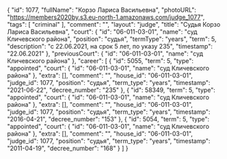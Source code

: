 {
    "id": 1077,
    "fullName": "Корзо Лариса Васильевна",
    "photoURL": "https://members2020by.s3.eu-north-1.amazonaws.com/judge_1077",
    "tags": [
        "criminal"
    ],
    "comment": "",
    "layout": "judge",
    "title": "Судья Корзо Лариса Васильевна",
    "court": {
        "id": "06-011-03-01",
        "name": "суд Кличевского района",
        "position": "судья",
        "termType": "years",
        "term": 5,
        "description": "c 22.06.2021, на срок 5 лет, по указу 235",
        "timestamp": "22.06.2021"
    },
    "previousCourt": {
        "id": "06-011-03-01",
        "name": "суд Кличевского района"
    },
    "career": [
        {
            "id": 5055,
            "term": 5,
            "type": "appointed",
            "court": {
                "id": "06-011-03-01",
                "name": "суд Кличевского района"
            },
            "extra": [],
            "comment": "",
            "house_id": "06-011-03-01",
            "judge_id": 1077,
            "position": "судья",
            "term_type": "years",
            "timestamp": "2021-06-22",
            "decree_number": "235"
        },
        {
            "id": 58349,
            "term": 5,
            "type": "appointed",
            "court": {
                "id": "06-011-03-01",
                "name": "суд Кличевского района"
            },
            "extra": [],
            "comment": "",
            "house_id": "06-011-03-01",
            "judge_id": 1077,
            "position": "судья",
            "term_type": "years",
            "timestamp": "2016-04-21",
            "decree_number": "153"
        },
        {
            "id": 5054,
            "term": 5,
            "type": "appointed",
            "court": {
                "id": "06-011-03-01",
                "name": "суд Кличевского района"
            },
            "extra": [],
            "comment": "",
            "house_id": "06-011-03-01",
            "judge_id": 1077,
            "position": "судья",
            "term_type": "years",
            "timestamp": "2011-04-19",
            "decree_number": "168"
        }
    ]
}